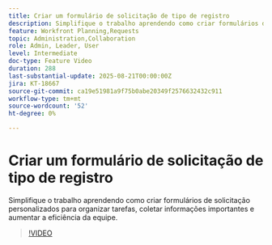 ```yaml
---
title: Criar um formulário de solicitação de tipo de registro
description: Simplifique o trabalho aprendendo como criar formulários de solicitação personalizados para organizar tarefas, coletar informações importantes e aumentar a eficiência da equipe.
feature: Workfront Planning,Requests
topic: Administration,Collaboration
role: Admin, Leader, User
level: Intermediate
doc-type: Feature Video
duration: 288
last-substantial-update: 2025-08-21T00:00:00Z
jira: KT-18667
source-git-commit: ca19e51981a9f75b0abe20349f2576632432c911
workflow-type: tm+mt
source-wordcount: '52'
ht-degree: 0%

---
```



# Criar um formulário de solicitação de tipo de registro

Simplifique o trabalho aprendendo como criar formulários de solicitação personalizados para organizar tarefas, coletar informações importantes e aumentar a eficiência da equipe.

>[!VIDEO](https://video.tv.adobe.com/v/3471080/?learn=on&enablevpops)
